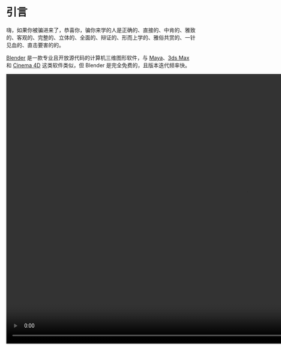 # 引言

嗨，如果你被骗进来了，恭喜你，骗你来学的人是正确的、直接的、中肯的、雅致的、客观的、完整的、立体的、全面的、辩证的、形而上学的、雅俗共赏的、一针见血的、直击要害的的。

[Blender](https://www.blender.org/) 是一款专业且开放源代码的计算机三维图形软件，与 [Maya](https://www.autodesk.com/products/maya/)、[3ds Max](https://www.autodesk.com/products/3ds-max/) 和 [Cinema 4D](https://www.maxon.net/zh/cinema-4d) 这类软件类似，但 Blender 是完全免费的，且版本迭代频率快。

<div class="video-block">
<video width="1280" height="720" autoplay muted loop>
  <source src="https://lf9.blob.core.chinacloudapi.cn/tos-cn-v-0076/19d54c7a5d7ce45505438d94b431661d.mp4?sv=2021-08-06&spr=https&st=2022-10-16T17%3A33%3A28Z&se=2022-10-16T18%3A33%3A28Z&sr=b&sp=r&sig=Rkh7VAC4oCVQQj5o7RLw7AJx9brm04ofOIDXLLOWptU%3D" type="video/mp4">
  <source src="https://assets.007.rip/video/Project Heist - Blender Studio.mp4" type="video/mp4">
你的浏览器无法播放视频。
</video>
</div>
